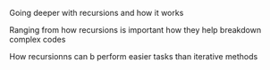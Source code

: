 Going deeper with recursions and how it works 

Ranging from how recursions is important how they help breakdown complex codes

How recursionns can b perform easier tasks than iterative methods
